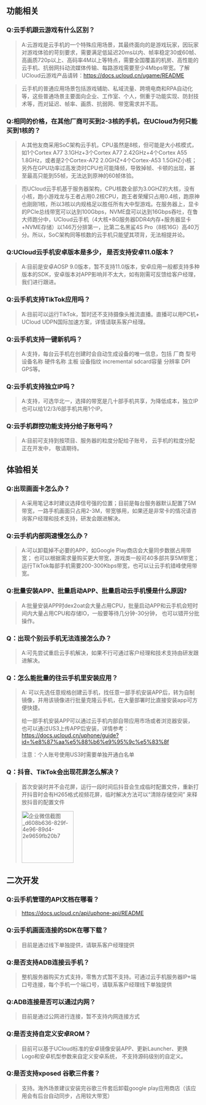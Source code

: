 ## 功能相关
### Q:云手机跟云游戏有什么区别？

>A:云游戏是云手机的一个特殊应用场景，其最终面向的是游戏玩家，因玩家对游戏体验的苛刻要求，需要满足低延迟20ms以内、帧率稳定30或60帧、高画质720p以上、高码率4M以上等特点，需要全国覆盖的机房、高性能的云手机、抗弱网抖动流媒体传输、每路游戏需要至少4Mbps带宽。了解UCloud云游戏产品请转：https://docs.ucloud.cn/ugame/README

>云手机的普通应用场景包括游戏辅助、私域流量、跨境电商和RPA自动化等，这些普通场景主要面向企业、工作室、个人，侧重于功能实现、防封技术等，而对延迟、帧率、画质、抗弱网、带宽需求并不高。


### Q:相同的价格，在其他厂商可买到2-3核的手机，在UCloud为何只能买到1核的？

>A:其他友商采用SoC架构云手机，CPU虽然是8核，但可能是大小核模式，如1个Cortex A77 3.1GHz+3个Cortex A77 2.42GHz+4个Cortex A55 1.8GHz，或者是2个Cortex-A72 2.0GHZ+4个Cortex-A53 1.5GHZ小核； 另外在GPU功率过高发烫时CPU也可能降频，导致掉帧、卡顿的出现，甚至最高只能到55帧，无法达到原神的60帧体验。
  
>而UCloud云手机基于服务器架构，CPU核数全部为3.0GHZ的大核，没有小核，跑小游戏龙与王者占用0.2核CPU，跑王者荣耀只占用0.4核，跑原神也刚刚1核，所以3核以内规格足以胜任所有大中型游戏。在服务器上，显卡的PCIe总线带宽可以达到100Gbps，NVME盘可以达到16Gbps吞吐，在鲁大师跑分中，UCloud云手机（4大核+8G服务器DDR4内存+服务器显卡+NVME存储）以146万分排第一，比第二名黑鲨4S Pro（8核16G）高40万分。所以，SoC架构同等核数的云手机只能望其项背，无法相提并论。

### Q:UCloud云手机安卓版本是多少， 是否支持安卓11.0版本？

>A:目前是安卓AOSP 9.0版本，暂不支持11.0版本，安卓应用一般都支持多种版本的SDK，安卓版本对APP影响并不太大，如有刚需可反馈给客户经理，我们进行跟进。


### Q:云手机支持TikTok应用吗？

>A:目前可以运行TikTok，暂时还不支持摄像头推流直播。直播可以用PC机+ UCloud UDPN国际加速方案，详情请联系客户经理。



### Q:云手机支持一键新机吗？

>A:支持，每台云手机在创建时会自动生成设备的唯一信息，包括 厂商 型号 设备名称 硬件名称	主板 设备指纹 incremental	sdcard容量	分辨率	DPI GPS等。

### Q:云手机支持独立IP吗？

>A:支持，可选华北一，选择的带宽是几十部手机共享，为降低成本，独立IP也可以给1/2/3/6部手机共用1个IP。

### Q:云手机群控功能支持分给子账号吗？

>A:目前可支持到按项目、服务器的粒度分配给子账号， 云手机的粒度分配正在开发中， 敬请期待。



## 体验相关

### Q:出现画面卡怎么办？

>A:采用笔记本时建议选择信号强的位置；目前是每台服务器默认配置了5M带宽，一路手机画面只占用2-3M，带宽够用，如果还是非常卡的情况请咨询客户经理和技术支持，研发会跟进解决。

### Q:云手机内部网速慢怎么办？

>A:可以卸载掉不必要的APP，如Google Play商店会大量同步数据占用带宽； 
   也可以根据需求量购买更大带宽，游戏类一般可40多部共享5M带宽；
   运行TikTok每部手机需要200-300Kbps带宽，也可以让云手机错峰使用带宽。
   
### Q:批量安装APP、批量启动APP、批量启动云手机慢是什么原因?

>A:批量安装APP时dex2oat会大量占用CPU，批量启动APP和云手机会短时间内大量占用CPU和存储IO，一般要等待几分钟-30分钟， 也可以错开分批操作。

### Q：出现个别云手机无法连接怎么办？

>A:可先尝试重启云手机解决，如果不行可通过客户经理和技术支持由研发跟进解决。

### Q：怎么能批量的往云手机里安装应用？

>A: 可以先选任意规格创建云手机，找任意一部手机安装APP后，转为自制镜像，并用该镜像进行批量克隆云手机，在大量部署时比直接安装app可方便快捷。
>
>给一部手机安装APP可以通过云手机内部自带应用市场或者浏览器安装， 也可以通过US3上传APP后安装，详情参考：https://docs.ucloud.cn/uphone/guide?id=%e8%87%aa%e5%88%b6%e9%95%9c%e5%83%8f
>
>注意：个人账号使用US3时需要单独开通白名单


### Q：抖音、TikTok会出现花屏怎么解决？
>首次安装时并不会花屏，运行一段时间后抖音会生成临时配置文件，重新打开抖音时会有H265格式视频花屏，临时解决方法可以“清除存储空间” 来释放抖音的配置文件
>
><img width="135" alt="企业微信截图_d608b636-829f-4e96-89d4-2e9659fb20b7" src="https://user-images.githubusercontent.com/5512170/167244027-e104da60-bfa4-4699-b184-3af0166ebd01.png">

## 二次开发
### Q:云手机管理的API文档在哪看？
> https://docs.ucloud.cn/api/uphone-api/README

### Q:云手机画面连接的SDK在哪下载？
> 目前是通过线下单独提供，请联系客户经理提供

### Q:是否支持ADB连接云手机？
> 整机服务器购买方式支持，零售方式暂不支持。可通过云手机服务器IP+端口号连接，每个手机一个端口号，请联系客户经理线下单独提供

### Q:ADB连接是否可以通过内网？
> 目前是通过公网进行连接，暂不支持内网连接方式

### Q:是否支持自定义安卓ROM？
> 目前可以基于UCloud标准的安卓镜像安装APP、更新Launcher、更换Logo和安卓机型参数来自定义安卓系统， 不支持源码级别的自定义。

### Q:是否支持xposed 谷歌三件套？
> 支持。海外场景建议安装完谷歌三件套后卸载google play应用商店（该应用会有后台自动同步，占用较大带宽）

